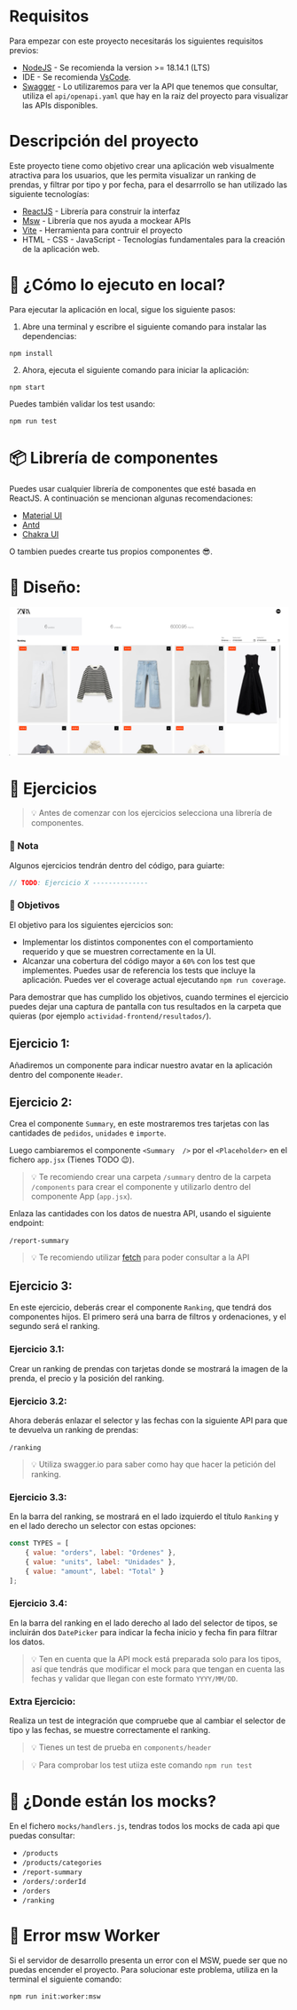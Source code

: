 # Requisitos

Para empezar con este proyecto necesitarás los siguientes requisitos previos:

- [NodeJS](https://nodejs.org/en/) - Se recomienda la version >= 18.14.1 (LTS)
- IDE - Se recomienda [VsCode](https://code.visualstudio.com/).
- [Swagger](https://editor.swagger.io/) - Lo utilizaremos para ver la API que tenemos que consultar, utiliza el `api/openapi.yaml` que hay en la raiz del proyecto para visualizar las APIs disponibles.

# Descripción del proyecto

Este proyecto tiene como objetivo crear una aplicación web visualmente atractiva para los usuarios, que les permita visualizar un ranking de prendas, y filtrar por tipo y por fecha, para el desarrrollo se han utilizado las siguiente tecnologías:

- [ReactJS](https://reactjs.org/) - Librería para construir la interfaz
- [Msw](https://mswjs.io/) - Librería que nos ayuda a mockear APIs
- [Vite](https://vitejs.dev/) - Herramienta para contruir el proyecto
- HTML - CSS - JavaScript - Tecnologías fundamentales para la creación de la aplicación web.

# 🚀 ¿Cómo lo ejecuto en local?

Para ejecutar la aplicación en local, sigue los siguiente pasos:

1. Abre una terminal y escribre el siguiente comando para instalar las dependencias:

```shell
npm install
```

2. Ahora, ejecuta el siguiente comando para iniciar la aplicación:

```shell
npm start
```

Puedes también validar los test usando:
```shell
npm run test
```

# 📦 Librería de componentes 

Puedes usar cualquier librería de componentes que esté basada en ReactJS. A continuación se mencionan algunas recomendaciones:

- [Material UI](https://mui.com/)
- [Antd](https://ant.design/)
- [Chakra UI](https://chakra-ui.com/)

O tambien puedes crearte tus propios componentes 😎.

# 🗽 Diseño:

![Diseño](./design.png)

# 💪 Ejercicios

>💡 Antes de comenzar con los ejercicios selecciona una librería de componentes.

### 📝 Nota 
Algunos ejercicios tendrán dentro del código, para guiarte:

```js
// TODO: Ejercicio X --------------
``` 

### :dart: Objetivos

El objetivo para los siguientes ejercicios son:
- Implementar los distintos componentes con el comportamiento requerido y que se muestren
  correctamente en la UI.
- Alcanzar una cobertura del código mayor a `60%` con los test que implementes. Puedes usar de referencia
  los tests que incluye la aplicación. Puedes ver el coverage actual ejecutando `npm run coverage`.

Para demostrar que has cumplido los objetivos, cuando termines el ejercicio puedes
dejar una captura de pantalla con tus resultados en la carpeta que quieras 
(por ejemplo `actividad-frontend/resultados/`).

## Ejercicio 1:

Añadiremos un componente para indicar nuestro avatar en la aplicación dentro del componente `Header`.

## Ejercicio 2:

Crea el componente `Summary`, en este mostraremos tres tarjetas con las cantidades de `pedidos`, `unidades` e `importe`.

Luego cambiaremos el componente `<Summary  />` por el `<Placeholder>` en el fichero `app.jsx` (Tienes TODO 😉).

>💡 Te recomiendo crear una carpeta `/summary` dentro de la carpeta `/components` para crear el componente y utilizarlo dentro del componente App (`app.jsx`).

Enlaza las cantidades con los datos de nuestra API, usando el siguiente endpoint:

`/report-summary`


>💡 Te recomiendo utilizar [fetch](https://developer.mozilla.org/en-US/docs/Web/API/Fetch_API/Using_Fetch) para poder consultar a la API

## Ejercicio 3:

En este ejercicio, deberás crear el componente `Ranking`, que tendrá dos componentes hijos. El primero será una barra de filtros y ordenaciones, y el segundo será el ranking.

### Ejercicio 3.1:

Crear un ranking de prendas con tarjetas donde se mostrará la imagen de la prenda, el precio y la posición del ranking.

### Ejercicio 3.2:

Ahora deberás enlazar el selector y las fechas con la siguiente API para que te devuelva un ranking de prendas:

`/ranking`

>💡 Utiliza swagger.io para saber como hay que hacer la petición del ranking.


### Ejercicio 3.3:

En la barra del ranking, se mostrará en el lado izquierdo el título `Ranking` y en el lado derecho un selector con estas opciones:

```js
const TYPES = [
    { value: "orders", label: "Ordenes" },
    { value: "units", label: "Unidades" },
    { value: "amount", label: "Total" }
];
```

### Ejercicio 3.4:

En la barra del ranking en el lado derecho al lado del selector de tipos, se incluirán dos `DatePicker` para indicar la fecha inicio y fecha fin para filtrar los datos.


>💡 Ten en cuenta que la API mock está preparada solo para los tipos, así que tendrás que modificar el mock para que tengan en cuenta las fechas y validar que llegan con este formato `YYYY/MM/DD`.

### Extra Ejercicio:

Realiza un test de integración que compruebe que al cambiar el selector de tipo y las fechas, se muestre correctamente el ranking.

>💡 Tienes un test de prueba en `components/header` 

>💡 Para comprobar los test utiiza este comando `npm run test`

# 🤔 ¿Donde están los mocks?

En el fichero `mocks/handlers.js`, tendras todos los mocks de cada api que puedas consultar:

- `/products`
- `/products/categories`
- `/report-summary`
- `/orders/:orderId`
- `/orders`
- `/ranking`

# 🥺 Error msw Worker

Si el servidor de desarrollo presenta un error con el MSW, puede ser que no puedas encender el proyecto. Para solucionar este problema, utiliza en la terminal el siguiente comando:

```shell
npm run init:worker:msw
```
